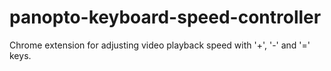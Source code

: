 # panopto-keyboard-speed-controller
Chrome extension for adjusting video playback speed with '+', '-' and '=' keys.
